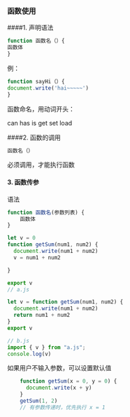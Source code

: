 ### 函数使用

####1. 声明语法

```javascript
function 函数名（）{
函数体
}
```

例：

~~~javascript
function sayHi（）{
document.write('hai~~~~~')
}
~~~

函数命名，用动词开头：

can  has  is  get set load

####2. 函数的调用

~~~javascript
函数名（）
~~~

必须调用，才能执行函数

#### 3. 函数传参

语法

```javascript
function 函数名(参数列表) {
	函数体
}

let v = 0
function getSum(num1, num2) {
  document.write(num1 + num2)
  v = num1 + num2

}

export v
// a.js

let v = function getSum(num1, num2) {
  document.write(num1 + num2)
  return num1 + num2
}
export v

// b.js
import { v } from "a.js";
console.log(v)


```



如果用户不输入参数，可以设置默认值

~~~javascript
    function getSum(x = 0, y = 0) {
      document.write(x + y)
    }
    getSum(1, 2)
    // 有参数传递时，优先执行 x = 1
~~~

